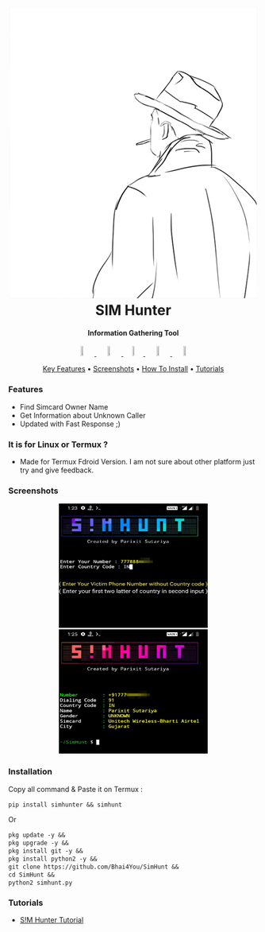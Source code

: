 
<h1 align="center">
  <br>
  <a href="#"><img src="https://raw.githubusercontent.com/Bhai4You/bhai4you/master/7489.gif" alt=""></a>
  <br>
  SIM Hunter
  <br>
</h1>

<h4 align="center">Information Gathering Tool</h4>

<p align="center">
  <a href="#">
    <img src="https://www.pngitem.com/pimgs/b/255-2559450_volume-icon-png.png" width=10% height=10%>
  </a>
<a href="#">
      <img src="https://encrypted-tbn0.gstatic.com/images?q=tbn:ANd9GcSz7GD4mx6FIREU6Klv8pxVM8vlhgDhmfToGw&usqp=CAU" width=10% height=10%>
  </a>
<a href="#">
      <img src="https://www.freeiconspng.com/download/25737" width=8% height=4%>
  </a>
  <a href="#">
      <img src="https://encrypted-tbn0.gstatic.com/images?q=tbn:ANd9GcTijyDtbp41rNnz6MuNJhBCz1PqA0tZlty2mg&usqp=CAU" width=10% height=10%>
  </a>

  <a href="#">
    <img src="https://www.freeiconspng.com/download/4222" width=10% height=10%>
</p>

<p align="center">
  <a href="#features">Key Features</a> •
  <a href="#screenshots">Screenshots</a> •
  <a href="#installation">How To Install</a> •
  <a href="#tutorials">Tutorials</a>
  
</p>


</p>

### Features
- Find Simcard Owner Name
- Get Information about Unknown Caller
- Updated with Fast Response ;)


### It is for Linux or Termux ?
- Made for Termux Fdroid Version. I am not sure about other platform just try and give feedback.

### Screenshots
<p align="center">
<a href="https://bhai4you.blogspot.com/2021/12/mr.robot.html"><img src="https://raw.githubusercontent.com/Bhai4You/bhai4you/master/dists/Metasploit/extras/binary-all/Screenshot_20220329-132357__01.jpg" alt="Mr. Robot" width="300" height="250"><img src="https://raw.githubusercontent.com/Bhai4You/bhai4you/master/dists/Metasploit/extras/binary-all/Screenshot_20220329-132544.jpg" alt="Mr. Robot" width="300" height="250">
</a></p>

### Installation
Copy all command & Paste it on Termux :

```
pip install simhunter && simhunt
```

Or

```
pkg update -y && 
pkg upgrade -y && 
pkg install git -y && 
pkg install python2 -y &&
git clone https://github.com/Bhai4You/SimHunt && 
cd SimHunt && 
python2 simhunt.py
```

### Tutorials

- [S!M Hunter Tutorial](https://bhai4you.blogspot.com/2022/03/sim-hunter-sim-information-gathering.html?m=1)
